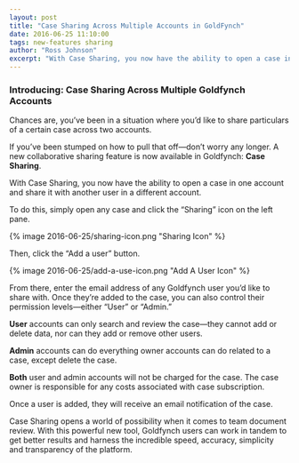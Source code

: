 ```yaml
---
layout: post
title: "Case Sharing Across Multiple Accounts in GoldFynch"
date: 2016-06-25 11:10:00
tags: new-features sharing
author: "Ross Johnson"
excerpt: "With Case Sharing, you now have the ability to open a case in one account and share it with another user in a different account."
---
```


### Introducing: Case Sharing Across Multiple Goldfynch Accounts

Chances are, you’ve been in a situation where you’d like to share particulars of a certain case across two accounts.

If you’ve been stumped on how to pull that off—don’t worry any longer. A new collaborative sharing feature is now available in Goldfynch: **Case Sharing**.

With Case Sharing, you now have the ability to open a case in one account and share it with another user in a different account.

To do this, simply open any case and click the “Sharing” icon on the left pane.

{% image 2016-06-25/sharing-icon.png "Sharing Icon" %}

Then, click the “Add a user” button.

{% image 2016-06-25/add-a-use-icon.png "Add A User Icon" %}

From there, enter the email address of any Goldfynch user you’d like to share with. Once they’re added to the case, you can also control their permission levels—either “User” or “Admin.”

**User** accounts can only search and review the case—they cannot add or delete data, nor can they add or remove other users.

**Admin** accounts can do everything owner accounts can do related to a case, except delete the case.

**Both** user and admin accounts will not be charged for the case. The case owner is responsible for any costs associated with case subscription.

Once a user is added, they will receive an email notification of the case.

Case Sharing opens a world of possibility when it comes to team document review. With this powerful new tool, Goldfynch users can work in tandem to get better results and harness the incredible speed, accuracy, simplicity and transparency of the platform.

